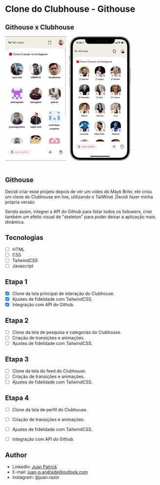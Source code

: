 # Clone do Clubhouse - Githouse

## Githouse x Clubhouse

<div style="display:flex; margin-bottom: 50px">
  <img style="width:200px;margin-right:10px" src="./src/example/githouse.png">
  <img style="width:200px;" src="./src/example/clubhouse.png">
</div>

## Githouse

Decidi criar esse projeto depois de ver um vídeo do Mayk Brito, ele criou um clone do Clubhouse em live, utilizando o TailWind. Decidi fazer minha própria versão.

Sendo assim, integrei a API do Github para listar todos os followers, criei também um efeito visual de "skeleton" para poder deixar a aplicação mais dinâmica. 

## Tecnologias
- [ ] HTML
- [ ] CSS
- [ ] TailwindCSS
- [ ] Javascript

## Etapa 1

- [x] Clone da tela principal de interação do Clubhouse.
- [x] Ajustes de fidelidade com TailwindCSS.
- [x] Integração com API do Github.

## Etapa 2

- [ ] Clone da tela de pesquisa e categorias do Clubhouse.
- [ ] Criação de transições e animações.
- [ ] Ajustes de fidelidade com TailwindCSS.

## Etapa 3
- [ ] Clone da tela do feed do Clubhouse.
- [ ] Criação de transições e animações.
- [ ] Ajustes de fidelidade com TailwindCSS.

## Etapa 4
- [ ] Clone da tela de perfil do Clubhouse.
- [ ] Criação de transições e animações.
- [ ] Ajustes de fidelidade com TailwindCSS.
- [ ] Integração com API do Github.


##  Author

- LinkedIn: [Juan Patrick](https://www.linkedin.com/in/juan-patrick/)
- E-mail: juan-p.andrade@outlook.com
- Instagram: @juan.razor
